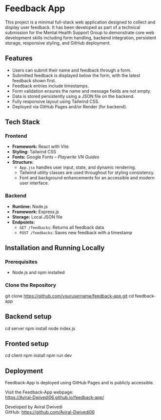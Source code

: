 # Feedback App

This project is a minimal full-stack web application designed to collect and display user feedback. It has been developed as part of a technical submission for the Mental Health Support Group to demonstrate core web development skills including form handling, backend integration, persistent storage, responsive styling, and GitHub deployment.

## Features

- Users can submit their name and feedback through a form.
- Submitted feedback is displayed below the form, with the latest feedback shown first.
- Feedback entries include timestamps.
- Form validation ensures the name and message fields are not empty.
- Data is stored persistently using a JSON file on the backend.
- Fully responsive layout using Tailwind CSS.
- Deployed via GitHub Pages and/or Render (for backend).

## Tech Stack

### Frontend

- **Framework:** React with Vite
- **Styling:** Tailwind CSS
- **Fonts:** Google Fonts – *Playwrite VN Guides*
- **Structure:**
  - `App.jsx` handles user input, state, and dynamic rendering.
  - Tailwind utility classes are used throughout for styling consistency.
  - Font and background enhancements for an accessible and modern user interface.

### Backend

- **Runtime:** Node.js
- **Framework:** Express.js
- **Storage:** Local JSON file
- **Endpoints:**
  - `GET /feedbacks`: Returns all feedback data
  - `POST /feedbacks`: Saves new feedback with a timestamp

## Installation and Running Locally

### Prerequisites

- Node.js and npm installed

### Clone the Repository

git clone https://github.com/yourusername/feedback-app.git
cd feedback-app

## Backend setup
cd server
npm install
node index.js

## Fronted setup
cd client
npm install
npm run dev

## Deployment 
Feedback-App is deployed using GitHub Pages and is publicly accessible.

Visit the Feedback-App webpage:  
https://Aviral-Dwivedi06.github.io/feedback-app/

Developed by Aviral Dwivedi  
GitHub: https://github.com/Aviral-Dwivedi06
